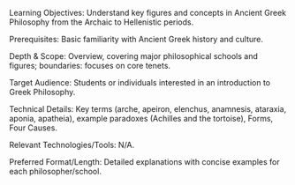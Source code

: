 Learning Objectives: Understand key figures and concepts in Ancient Greek Philosophy from the Archaic to Hellenistic periods.

Prerequisites: Basic familiarity with Ancient Greek history and culture.

Depth & Scope: Overview, covering major philosophical schools and figures; boundaries: focuses on core tenets.

Target Audience: Students or individuals interested in an introduction to Greek Philosophy.

Technical Details: Key terms (arche, apeiron, elenchus, anamnesis, ataraxia, aponia, apatheia), example paradoxes (Achilles and the tortoise), Forms, Four Causes.

Relevant Technologies/Tools: N/A.

Preferred Format/Length: Detailed explanations with concise examples for each philosopher/school.
